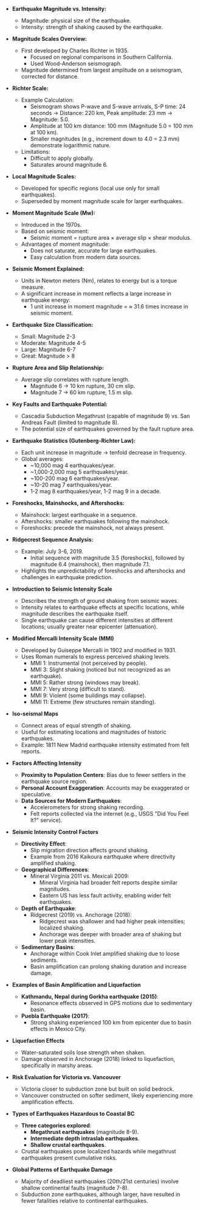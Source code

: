- **Earthquake Magnitude vs. Intensity:**
  - Magnitude: physical size of the earthquake.
  - Intensity: strength of shaking caused by the earthquake.

- **Magnitude Scales Overview:**
  - First developed by Charles Richter in 1935.
    - Focused on regional comparisons in Southern California.
    - Used Wood-Anderson seismograph.
  - Magnitude determined from largest amplitude on a seismogram, corrected for distance.

- **Richter Scale:**
  - Example Calculation:
    - Seismogram shows P-wave and S-wave arrivals, S-P time: 24 seconds → Distance: 220 km, Peak amplitude: 23 mm → Magnitude: 5.0.
    - Amplitude at 100 km distance: 100 mm (Magnitude 5.0 = 100 mm at 100 km).
    - Smaller magnitudes (e.g., increment down to 4.0 = 2.3 mm) demonstrate logarithmic nature.
  - Limitations:
    - Difficult to apply globally.
    - Saturates around magnitude 6.

- **Local Magnitude Scales:**
  - Developed for specific regions (local use only for small earthquakes).
  - Superseded by moment magnitude scale for larger earthquakes.

- **Moment Magnitude Scale (Mw):**
  - Introduced in the 1970s.
  - Based on seismic moment: 
    - Seismic moment = rupture area × average slip × shear modulus.
  - Advantages of moment magnitude:
    - Does not saturate, accurate for large earthquakes.
    - Easy calculation from modern data sources.

- **Seismic Moment Explained:**
  - Units in Newton meters (Nm), relates to energy but is a torque measure.
  - A significant increase in moment reflects a large increase in earthquake energy:
    - 1 unit increase in moment magnitude = ≈ 31.6 times increase in seismic moment.

- **Earthquake Size Classification:**
  - Small: Magnitude 2-3
  - Moderate: Magnitude 4-5
  - Large: Magnitude 6-7
  - Great: Magnitude > 8

- **Rupture Area and Slip Relationship:**
  - Average slip correlates with rupture length.
    - Magnitude 6 → 10 km rupture, 30 cm slip.
    - Magnitude 7 → 60 km rupture, 1.5 m slip.
    
- **Key Faults and Earthquake Potential:**
  - Cascadia Subduction Megathrust (capable of magnitude 9) vs. San Andreas Fault (limited to magnitude 8).
  - The potential size of earthquakes governed by the fault rupture area.

- **Earthquake Statistics (Gutenberg-Richter Law):**
  - Each unit increase in magnitude → tenfold decrease in frequency.
  - Global averages:
    - ~10,000 mag 4 earthquakes/year.
    - ~1,000-2,000 mag 5 earthquakes/year.
    - ~100-200 mag 6 earthquakes/year.
    - ~10-20 mag 7 earthquakes/year.
    - 1-2 mag 8 earthquakes/year, 1-2 mag 9 in a decade.

- **Foreshocks, Mainshocks, and Aftershocks:**
  - Mainshock: largest earthquake in a sequence.
  - Aftershocks: smaller earthquakes following the mainshock.
  - Foreshocks: precede the mainshock, not always present.
  
- **Ridgecrest Sequence Analysis:**
  - Example: July 3-6, 2019.
    - Initial sequence with magnitude 3.5 (foreshocks), followed by magnitude 6.4 (mainshock), then magnitude 7.1.
  - Highlights the unpredictability of foreshocks and aftershocks and challenges in earthquake prediction. 

- **Introduction to Seismic Intensity Scale**
  - Describes the strength of ground shaking from seismic waves.
  - Intensity relates to earthquake effects at specific locations, while magnitude describes the earthquake itself.
  - Single earthquake can cause different intensities at different locations; usually greater near epicenter (attenuation).

- **Modified Mercalli Intensity Scale (MMI)**
  - Developed by Guiseppe Mercalli in 1902 and modified in 1931.
  - Uses Roman numerals to express perceived shaking levels.
    - MMI 1: Instrumental (not perceived by people).
    - MMI 3: Slight shaking (noticed but not recognized as an earthquake).
    - MMI 5: Rather strong (windows may break).
    - MMI 7: Very strong (difficult to stand).
    - MMI 9: Violent (some buildings may collapse).
    - MMI 11: Extreme (few structures remain standing).
    
- **Iso-seismal Maps**
  - Connect areas of equal strength of shaking.
  - Useful for estimating locations and magnitudes of historic earthquakes.
  - Example: 1811 New Madrid earthquake intensity estimated from felt reports.

- **Factors Affecting Intensity**
  - **Proximity to Population Centers**: Bias due to fewer settlers in the earthquake source region.
  - **Personal Account Exaggeration**: Accounts may be exaggerated or speculative.
  - **Data Sources for Modern Earthquakes**:
    - Accelerometers for strong shaking recording.
    - Felt reports collected via the internet (e.g., USGS "Did You Feel It?" service).

- **Seismic Intensity Control Factors**
  - **Directivity Effect**:
    - Slip migration direction affects ground shaking.
    - Example from 2016 Kaikoura earthquake where directivity amplified shaking.
  - **Geographical Differences**:
    - Mineral Virginia 2011 vs. Mexicali 2009:
      - Mineral Virginia had broader felt reports despite similar magnitudes.
      - Eastern US has less fault activity, enabling wider felt earthquakes.
  - **Depth of Earthquake**:
    - Ridgecrest (2019) vs. Anchorage (2018):
      - Ridgecrest was shallower and had higher peak intensities; localized shaking.
      - Anchorage was deeper with broader area of shaking but lower peak intensities.
  - **Sedimentary Basins**:
    - Anchorage within Cook Inlet amplified shaking due to loose sediments.
    - Basin amplification can prolong shaking duration and increase damage.

- **Examples of Basin Amplification and Liquefaction**
  - **Kathmandu, Nepal during Gorkha earthquake (2015)**:
    - Resonance effects observed in GPS motions due to sedimentary basin.
  - **Puebla Earthquake (2017)**:
    - Strong shaking experienced 100 km from epicenter due to basin effects in Mexico City.

- **Liquefaction Effects**
  - Water-saturated soils lose strength when shaken.
  - Damage observed in Anchorage (2018) linked to liquefaction, specifically in marshy areas.

- **Risk Evaluation for Victoria vs. Vancouver**
  - Victoria closer to subduction zone but built on solid bedrock.
  - Vancouver constructed on softer sediment, likely experiencing more amplification effects.

- **Types of Earthquakes Hazardous to Coastal BC**
  - **Three categories explored**:
    - **Megathrust earthquakes** (magnitude 8-9).
    - **Intermediate depth intraslab earthquakes**.
    - **Shallow crustal earthquakes**.
  - Crustal earthquakes pose localized hazards while megathrust earthquakes present cumulative risks.

- **Global Patterns of Earthquake Damage**
  - Majority of deadliest earthquakes (20th/21st centuries) involve shallow continental faults (magnitude 7-8).
  - Subduction zone earthquakes, although larger, have resulted in fewer fatalities relative to continental earthquakes.